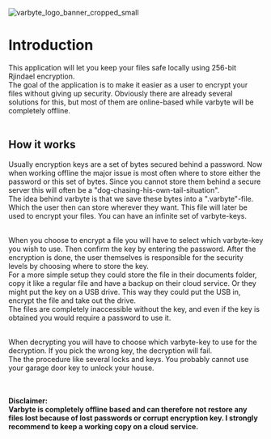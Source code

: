 ![varbyte_logo_banner_cropped_small](https://user-images.githubusercontent.com/70197523/146606521-332f60ff-9365-4a9d-b018-76641ce0b782.png)
<br>
# Introduction
This application will let you keep your files safe locally using 256-bit Rjindael encryption.<br>
The goal of the application is to make it easier as a user to encrypt your files without giving up security. Obviously there are already several solutions for this, but most of them are online-based while varbyte will be completely offline.<br><br>
## How it works
Usually encryption keys are a set of bytes secured behind a password. Now when working offline the major issue is most often where to store either the password or this set of bytes. Since you cannot store them behind a secure server this will often be a "dog-chasing-his-own-tail-situation". <br>
The idea behind varbyte is that we save these bytes into a ".varbyte"-file. Which the user then can store wherever they want. This file will later be used to encrypt your files. You can have an infinite set of varbyte-keys.<br><br>

When you choose to encrypt a file you will have to select which varbyte-key you wish to use. Then confirm the key by entering the password. After the encryption is done, the user themselves is responsible for the security levels by choosing where to store the key. <br>
For a more simple setup they could store the file in their documents folder, copy it like a regular file and have a backup on their cloud service. Or they might put the key on a USB drive. This way they could put the USB in, encrypt the file and take out the drive. <br>
The files are completely inaccessible without the key, and even if the key is obtained you would require a password to use it.<br><br>

When decrypting you will have to choose which varbyte-key to use for the decryption. If you pick the wrong key, the decryption will fail.<br>
The the procedure like several locks and keys. You probably cannot use your garage door key to unlock your house.<br><br><br>

**Disclaimer:<br>
Varbyte is completely offline based and can therefore not restore any files lost because of lost passwords or corrupt encryption key.
I strongly recommend to keep a working copy on a cloud service.**
